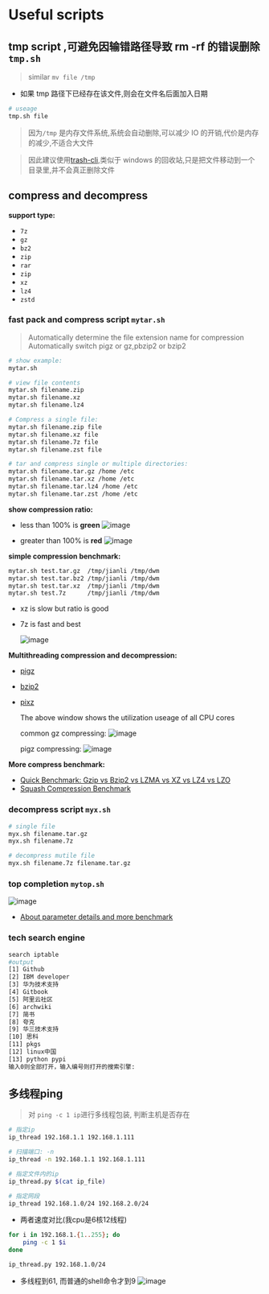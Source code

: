 # Useful scripts

## tmp script ,可避免因输错路径导致 rm -rf 的错误删除 `tmp.sh`

> similar `mv file /tmp`

- 如果 tmp 路径下已经存在该文件,则会在文件名后面加入日期

```bash
# useage
tmp.sh file
```

> 因为`/tmp` 是内存文件系统,系统会自动删除,可以减少 IO 的开销,代价是内存的减少,不适合大文件

> 因此建议使用[trash-cli](https://github.com/andreafrancia/trash-cli),类似于 windows 的回收站,只是把文件移动到一个目录里,并不会真正删除文件

## compress and decompress

**support type:**

- `7z`
- `gz`
- `bz2`
- `zip`
- `rar`
- `zip`
- `xz`
- `lz4`
- `zstd`

### fast pack and compress script `mytar.sh`

> Automatically determine the file extension name for compression
> Automatically switch pigz or gz,pbzip2 or bzip2

```bash
# show example:
mytar.sh

# view file contents
mytar.sh filename.zip
mytar.sh filename.xz
mytar.sh filename.lz4

# Compress a single file:
mytar.sh filename.zip file
mytar.sh filename.xz file
mytar.sh filename.7z file
mytar.sh filename.zst file

# tar and compress single or multiple directories:
mytar.sh filename.tar.gz /home /etc
mytar.sh filename.tar.xz /home /etc
mytar.sh filename.tar.lz4 /home /etc
mytar.sh filename.tar.zst /home /etc
```

**show compression ratio:**

- less than 100% is **green**
  ![image](./Pictures/ratio.png)

- greater than 100% is **red**
  ![image](./Pictures/ratio1.png)

**simple compression benchmark:**

```bash
mytar.sh test.tar.gz  /tmp/jianli /tmp/dwm
mytar.sh test.tar.bz2 /tmp/jianli /tmp/dwm
mytar.sh test.tar.xz  /tmp/jianli /tmp/dwm
mytar.sh test.7z      /tmp/jianli /tmp/dwm
```

- xz is slow but ratio is good

- 7z is fast and best

  ![image](./Pictures/benchmark.gif)

**Multithreading compression and decompression:**

- [pigz](https://github.com/madler/pigz)
- [bzip2](https://linux.die.net/man/1/pbzip2)
- [pixz](https://github.com/vasi/pixz)

  The above window shows the utilization useage of all CPU cores

  common gz compressing:
  ![image](./Pictures/pigz.gif)

  pigz compressing:
  ![image](./Pictures/pigz1.gif)

**More compress benchmark:**

- [Quick Benchmark: Gzip vs Bzip2 vs LZMA vs XZ vs LZ4 vs LZO](https://catchchallenger.first-world.info/wiki/Quick_Benchmark:_Gzip_vs_Bzip2_vs_LZMA_vs_XZ_vs_LZ4_vs_LZO)
- [Squash Compression Benchmark](https://quixdb.github.io/squash-benchmark/)

### decompress script `myx.sh`

```bash
# single file
myx.sh filename.tar.gz
myx.sh filename.7z

# decompress mutile file
myx.sh filename.7z filename.tar.gz
```

### top completion `mytop.sh`

![image](./Pictures/mytop.gif)

- [About parameter details and more benchmark](https://github.com/ztoiax/notes/blob/master/benchmark.md)

### tech search engine

```bash
search iptable
#output
[1] Github
[2] IBM developer
[3] 华为技术支持
[4] Gitbook
[5] 阿里云社区
[6] archwiki
[7] 简书
[8] 夸克
[9] 华三技术支持
[10] 思科
[11] pkgs
[12] linux中国
[13] python pypi
输入0则全部打开，输入编号则打开的搜索引擎:
```

## 多线程ping

> 对 `ping -c 1 ip`进行多线程包装, 判断主机是否存在

```sh
# 指定ip
ip_thread 192.168.1.1 192.168.1.111

# 扫描端口: -n
ip_thread -n 192.168.1.1 192.168.1.111

# 指定文件内的ip
ip_thread.py $(cat ip_file)

# 指定网段
ip_thread 192.168.1.0/24 192.168.2.0/24
```

- 两者速度对比(我cpu是6核12线程)

```sh
for i in 192.168.1.{1..255}; do
    ping -c 1 $i
done
```

```sh
ip_thread.py 192.168.1.0/24
```

- 多线程到61, 而普通的shell命令才到9
![image](./Pictures/ipthread.gif)
